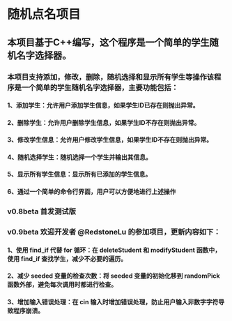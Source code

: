 # 随机点名项目

## 本项目基于C++编写，这个程序是一个简单的学生随机名字选择器。

### 本项目支持添加，修改，删除，随机选择和显示所有学生等操作该程序是一个简单的学生随机名字选择器，主要功能包括：
#### 1、添加学生：允许用户添加学生信息，如果学生ID已存在则抛出异常。
#### 2、删除学生：允许用户删除学生信息，如果学生ID不存在则抛出异常。
#### 3、修改学生信息：允许用户修改学生信息，如果学生ID不存在则抛出异常。
#### 4、随机选择学生：随机选择一个学生并输出其信息。
#### 5、显示所有学生信息：显示所有已添加的学生信息。
#### 6、通过一个简单的命令行界面，用户可以方便地进行上述操作

### v0.8beta 首发测试版

### v0.9beta 欢迎开发者 @RedstoneLu 的参加项目，更新内容如下：
#### 1、使用 find_if 代替 for 循环：在 deleteStudent 和 modifyStudent 函数中，使用 find_if 查找学生，减少不必要的遍历。
#### 2、减少 seeded 变量的检查次数：将 seeded 变量的初始化移到 randomPick 函数外部，避免每次调用时都进行检查。
#### 3、增加输入错误处理：在 cin 输入时增加错误处理，防止用户输入非数字字符导致程序崩溃。

